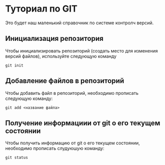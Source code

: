 # Туториал по GIT 
Это будет наш маленький справочник по системе контролч версий.
## Инициализация репозитория

Чтобы инициализировать репозиторий (создать место для изменения версий файлов), используйте следующую команду
```
git init
```

## Добавление файлов в репозиторий 

Чтобы добавить файл в репозиторий, необходимо прописать следующую команду:
```
git add <название файла>
```

## Получение информациии от git о его текущем состоянии 
Чтобы получить информацию от git о его текущем состоянии, необходимо прописать слудуюшую команду: 
```
git status 
```


